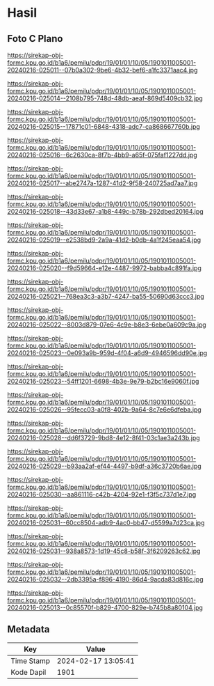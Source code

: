 # Hasil

## Foto C Plano

https://sirekap-obj-formc.kpu.go.id/b1a6/pemilu/pdpr/19/01/01/10/05/1901011005001-20240216-025011--07b0a302-9be6-4b32-bef6-a1fc3371aac4.jpg

https://sirekap-obj-formc.kpu.go.id/b1a6/pemilu/pdpr/19/01/01/10/05/1901011005001-20240216-025014--2108b795-748d-48db-aeaf-869d5409cb32.jpg

https://sirekap-obj-formc.kpu.go.id/b1a6/pemilu/pdpr/19/01/01/10/05/1901011005001-20240216-025015--17871c01-6848-4318-adc7-ca868667760b.jpg

https://sirekap-obj-formc.kpu.go.id/b1a6/pemilu/pdpr/19/01/01/10/05/1901011005001-20240216-025016--6c2630ca-8f7b-4bb9-a65f-075faf1227dd.jpg

https://sirekap-obj-formc.kpu.go.id/b1a6/pemilu/pdpr/19/01/01/10/05/1901011005001-20240216-025017--abe2747a-1287-41d2-9f58-240725ad7aa7.jpg

https://sirekap-obj-formc.kpu.go.id/b1a6/pemilu/pdpr/19/01/01/10/05/1901011005001-20240216-025018--43d33e67-a1b8-449c-b78b-292dbed20164.jpg

https://sirekap-obj-formc.kpu.go.id/b1a6/pemilu/pdpr/19/01/01/10/05/1901011005001-20240216-025019--e2538bd9-2a9a-41d2-b0db-4a1f245eaa54.jpg

https://sirekap-obj-formc.kpu.go.id/b1a6/pemilu/pdpr/19/01/01/10/05/1901011005001-20240216-025020--f9d59664-e12e-4487-9972-babba4c891fa.jpg

https://sirekap-obj-formc.kpu.go.id/b1a6/pemilu/pdpr/19/01/01/10/05/1901011005001-20240216-025021--768ea3c3-a3b7-4247-ba55-50690d63ccc3.jpg

https://sirekap-obj-formc.kpu.go.id/b1a6/pemilu/pdpr/19/01/01/10/05/1901011005001-20240216-025022--8003d879-07e6-4c9e-b8e3-6ebe0a609c9a.jpg

https://sirekap-obj-formc.kpu.go.id/b1a6/pemilu/pdpr/19/01/01/10/05/1901011005001-20240216-025023--0e093a9b-959d-4f04-a6d9-4946596dd90e.jpg

https://sirekap-obj-formc.kpu.go.id/b1a6/pemilu/pdpr/19/01/01/10/05/1901011005001-20240216-025023--54ff1201-6698-4b3e-9e79-b2bc16e9060f.jpg

https://sirekap-obj-formc.kpu.go.id/b1a6/pemilu/pdpr/19/01/01/10/05/1901011005001-20240216-025026--95fecc03-a0f8-402b-9a64-8c7e6e6dfeba.jpg

https://sirekap-obj-formc.kpu.go.id/b1a6/pemilu/pdpr/19/01/01/10/05/1901011005001-20240216-025028--dd6f3729-9bd8-4e12-8f41-03c1ae3a243b.jpg

https://sirekap-obj-formc.kpu.go.id/b1a6/pemilu/pdpr/19/01/01/10/05/1901011005001-20240216-025029--b93aa2af-ef44-4497-b9df-a36c3720b6ae.jpg

https://sirekap-obj-formc.kpu.go.id/b1a6/pemilu/pdpr/19/01/01/10/05/1901011005001-20240216-025030--aa861116-c42b-4204-92e1-f3f5c737d1e7.jpg

https://sirekap-obj-formc.kpu.go.id/b1a6/pemilu/pdpr/19/01/01/10/05/1901011005001-20240216-025031--60cc8504-adb9-4ac0-bb47-d5599a7d23ca.jpg

https://sirekap-obj-formc.kpu.go.id/b1a6/pemilu/pdpr/19/01/01/10/05/1901011005001-20240216-025031--938a8573-1d19-45c8-b58f-3f6209263c62.jpg

https://sirekap-obj-formc.kpu.go.id/b1a6/pemilu/pdpr/19/01/01/10/05/1901011005001-20240216-025032--2db3395a-f896-4190-86d4-9acda83d816c.jpg

https://sirekap-obj-formc.kpu.go.id/b1a6/pemilu/pdpr/19/01/01/10/05/1901011005001-20240216-025013--0c85570f-b829-4700-829e-b745b8a80104.jpg


## Metadata

| Key        | Value               |
| ---------- | ------------------- |
| Time Stamp | 2024-02-17 13:05:41 |
| Kode Dapil | 1901                |



